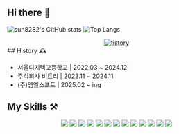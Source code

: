 ## Hi there 👋


![sun8282's GitHub stats](https://github-readme-stats.vercel.app/api?username=sun8282&show_icons=true&theme=radical)
![Top Langs](https://github-readme-stats.vercel.app/api/top-langs/?username=sun8282&layout=compact)
<div align="center">
<a href="https://naverstopdevelopment.tistory.com/"><img alt="tistory" src ="https://img.shields.io/badge/tistory-000000.svg?&style=flat-square&logo=tistory&logoColor=white"/></a>
</div>
## History 🕰️
<ul>
    <li>서울디지텍고등학교 | 2022.03 ~ 2024.12</li>
    <li>주식회사 비트리 | 2023.11 ~ 2024.11</li>
    <li>(주)엠엘소프트 | 2025.02 ~ ing</li>
</ul>

## My Skills ⚒️
<div align="center">
  <img src="https://img.shields.io/badge/git-F05033.svg?style=for-the-badge&logo=git&logoColor=white" />
  <img src="https://img.shields.io/badge/github-181717.svg?style=for-the-badge&logo=github&logoColor=white" />
  <img src="https://img.shields.io/badge/Notion-F3F3F3.svg?style=for-the-badge&logo=notion&logoColor=black" />
   <img src="https://img.shields.io/badge/spring-%236DB33F.svg?style=for-the-badge&logo=spring&logoColor=white" /> 
    <img src="https://img.shields.io/badge/java-%23ED8B00.svg?style=for-the-badge&logo=openjdk&logoColor=white" /> 
    <img src="https://img.shields.io/badge/python-3670A0?style=for-the-badge&logo=python&logoColor=ffdd54" /> 
    <img src="https://img.shields.io/badge/php-%23777BB4.svg?style=for-the-badge&logo=php&logoColor=white" /> 
    <img src="https://img.shields.io/badge/mysql-4479A1.svg?style=for-the-badge&logo=mysql&logoColor=white" /> 
    <img src="https://img.shields.io/badge/postgres-%23316192.svg?style=for-the-badge&logo=postgresql&logoColor=white" /> 
    <img src="https://img.shields.io/badge/Linux-FCC624?style=for-the-badge&logo=linux&logoColor=black" /> 
    <img src="https://img.shields.io/badge/Windows-0078D6?style=for-the-badge&logo=windows&logoColor=white" /> 
    <img src="https://img.shields.io/badge/mac%20os-000000?style=for-the-badge&logo=macos&logoColor=F0F0F0" /> 
    <img src="https://img.shields.io/badge/IntelliJIDEA-000000.svg?style=for-the-badge&logo=intellij-idea&logoColor=white" /> 


</div>
<!--
**sun8282/sun8282** is a ✨ _special_ ✨ repository because its `README.md` (this file) appears on your GitHub profile.

Here are some ideas to get you started:

- 🔭 I’m currently working on ...
- 🌱 I’m currently learning ...
- 👯 I’m looking to collaborate on ...
- 🤔 I’m looking for help with ...
- 💬 Ask me about ...
- 📫 How to reach me: ...
- 😄 Pronouns: ...
- ⚡ Fun fact: ...
-->
